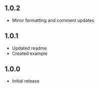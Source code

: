 ## 1.0.2

- Minor formatting and comment updates

## 1.0.1

- Updated readme
- Created example


## 1.0.0

- Initial release
